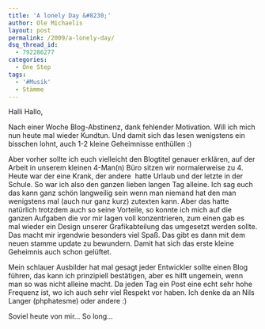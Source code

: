 ```yaml
---
title: 'A lonely Day &#8230;'
author: Ole Michaelis
layout: post
permalink: /2009/a-lonely-day/
dsq_thread_id:
  - 792286277
categories:
  - One Step
tags:
  - '#Musik'
  - Stämme
---
```


Halli Hallo,

Nach einer Woche Blog-Abstinenz, dank fehlender Motivation. Will ich mich nun heute mal wieder Kundtun. Und damit sich das lesen wenigstens ein bisschen lohnt, auch 1-2 kleine Geheimnisse enthüllen :)

Aber vorher sollte ich euch vielleicht den Blogtitel genauer erklären, auf der Arbeit in unserem kleinen 4-Man(n) Büro sitzen wir normalerweise zu 4. Heute war der eine Krank, der andere  hatte Urlaub und der letzte in der Schule. So war ich also den ganzen lieben langen Tag alleine. Ich sag euch das kann ganz schön langweilig sein wenn man niemand hat den man wenigstens mal (auch nur ganz kurz) zutexten kann. Aber das hatte natürlich trotzdem auch so seine Vorteile, so konnte ich mich auf die ganzen Aufgaben die vor mir lagen voll konzentrieren, zum einen gab es mal wieder ein Design unserer Grafikabteilung das umgesetzt werden sollte. Das macht mir irgendwie besonders viel Spaß. Das gibt es dann mit dem neuen stamme update zu bewundern. Damit hat sich das erste kleine Geheimnis auch schon gelüftet.

Mein schlauer Ausbilder hat mal gesagt jeder Entwickler sollte einen Blog führen, das kann ich prinzipiell bestätigen, aber es hilft ungemein, wenn man so was nicht alleine macht. Da jeden Tag ein Post eine echt sehr hohe Frequenz ist, wo ich auch sehr viel Respekt vor haben. Ich denke da an Nils Langer (phphatesme) oder andere :)

Soviel heute von mir… So long…
